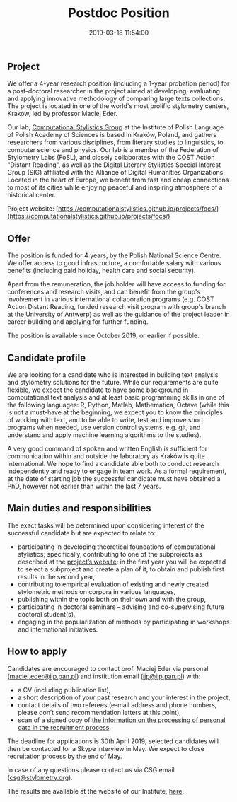 ﻿---
layout: post
title: "Postdoc Position"
date: 2019-03-18 11:54:00
description: "Postdoc Position: Large-Scale Text Analysis and Methodological Foundations of Computational Stylistics"
---



## Project

We offer a 4-year research position (including a 1-year probation period) for a post-doctoral researcher in the project aimed at developing, evaluating and applying innovative methodology of comparing large texts collections. The project is located in one of the world's most prolific stylometry centers, Kraków, led by professor Maciej Eder. 

Our lab, [Computational Stylistics Group](https://computationalstylistics.github.io/) at the Institute of Polish Language of Polish Academy of Sciences is based in Kraków, Poland, and gathers researchers from various disciplines, from literary studies to linguistics, to computer science and physics. Our lab is a member of the Federation of Stylometry Labs (FoSL), and closely collaborates with the COST Action "Distant Reading", as well as the Digital Literary Stylistics Special Interest Group (SIG) affiliated with the Alliance of Digital Humanities Organizations. Located in the heart of Europe, we benefit from fast and cheap connections to most of its cities while enjoying peaceful and inspiring atmosphere of a historical center.

Project website: [https://computationalstylistics.github.io/projects/focs/](https://computationalstylistics.github.io/projects/focs/)



## Offer

The position is funded for 4 years, by the Polish National Science Centre. We offer access to good infrastructure, a comfortable salary with various benefits (including paid holiday, health care and social security). 

Apart from the remuneration, the job holder will have access to funding for conferences and research visits, and can benefit from the group's involvement in various international collaboration programs (e.g. COST Action Distant Reading, funded research visit program with group's branch at the University of Antwerp) as well as the guidance of the project leader in career building and applying for further funding.

The position is available since October 2019, or earlier if possible.



## Candidate profile

We are looking for a candidate who is interested in building text analysis and stylometry solutions for the future. While our requirements are quite flexible, we expect the candidate to have some background in computational text analysis and at least basic programming skills in one of the following languages: R, Python, Matlab, Mathematica, Octave (while this is not a must-have at the beginning, we expect you to know the principles of working with text, and to be able to write, test and improve short programs when needed, use version control systems, e.g. git, and understand and apply machine learning algorithms to the studies).

A very good command of spoken and written English is sufficient for communication within and outside the laboratory as Kraków is quite international. We hope to find a candidate able both to conduct research independently and ready to engage in team work.
As a formal requirement, at the date of starting job the successful candidate must have obtained a PhD, however not earlier than within the last 7 years.



## Main duties and responsibilities

The exact tasks will be determined upon considering interest of the successful candidate but are expected to relate to:

* participating in developing theoretical foundations of computational stylistics; specifically, contributing to one of the subprojects as described at the [project’s website](https://computationalstylistics.github.io/projects/focs/): in the first year you will be expected to select a subproject and create a plan of it, to obtain and publish first results in the second year,
* contributing to empirical evaluation of existing and newly created stylometric methods on corpora in various languages,
* publishing within the topic both on their own and with the group,
* participating in doctoral seminars – advising and co-supervising future doctoral student(s),
* engaging in the popularization of methods by participating in workshops and international initiatives.



## How to apply

Candidates are encouraged to contact prof. Maciej Eder via personal (maciej.eder@ijp.pan.pl) and institution email (ijp@ijp.pan.pl) with:
* a CV (including publication list), 
* a short description of your past research and your interest in the project,
* contact details of two referees (e-mail address and phone numbers, please don’t send recommendation letters at this point),
* scan of a signed copy of [the information on the processing of personal data in the recruitment process](https://ijp.pan.pl/wp-content/uploads/2019/03/IJPPAN_Recruitment_RODO_EN.pdf).

The deadline for applications is 30th April 2019, selected candidates will then be contacted for a Skype interview in May. We expect to close recruitation process by the end of May.
 
In case of any questions please contact us via CSG email (csg@stylometry.org).

The results are available at the website of our Institute, [here](https://ijp.pan.pl/konkurs-na-stanowisko-post-doc-w-pracowni-metodologicznej/).
